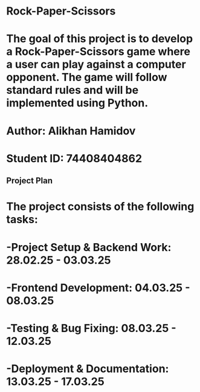 # Rock-Paper-Scissors
# The goal of this project is to develop a Rock-Paper-Scissors game where a user can play against a computer opponent. The game will follow standard rules and will be implemented using Python.
# Author: Alikhan Hamidov  
# Student ID: 74408404862
## Project Plan  
# The project consists of the following tasks:
# -Project Setup & Backend Work: 28.02.25 - 03.03.25
# -Frontend Development: 04.03.25 - 08.03.25
# -Testing & Bug Fixing:  08.03.25 - 12.03.25
# -Deployment & Documentation: 13.03.25 - 17.03.25
